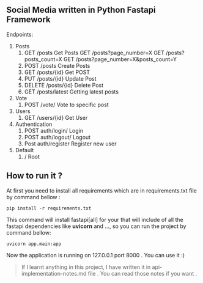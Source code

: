 ## Social Media written in Python Fastapi Framework

Endpoints:
 1. Posts
	 1. GET /posts Get Posts
	 	GET /posts?page_number=X
		GET /posts?posts_count=X
		GET /posts?page_number=X&posts_count=Y
	 2. POST /posts Create Posts
	 3. GET /posts/{id} Get POST
	 4. PUT /posts/{id} Update Post
	 5. DELETE /posts/{id} Delete Post
	 6. GET /posts/latest Getting latest posts
 2. Vote
	 1. POST /vote/ Vote to specific post
 3. Users
	 1. GET /users/{id} Get User
 4. Authentication
	 1. POST auth/login/ Login
	 2. POST auth/logout/ Logout
	 2. Post auth/register Register new user
 5. Default
	 1. / Root
##
## How to run it ?
At first you need to install all requirements which are in requirements.txt file by command bellow :

    pip install -r requirements.txt
This command will install fastapi[all] for your that will include of all the fastapi dependencies like **uvicorn** and ..., so you can run the project by command bellow:

    uvicorn app.main:app
Now the application is running on 127.0.0.1 port 8000 . You can use it :)


> If I learnt anything in this project, I have written it in api-implementation-notes.md file . You can read those notes if you want .
